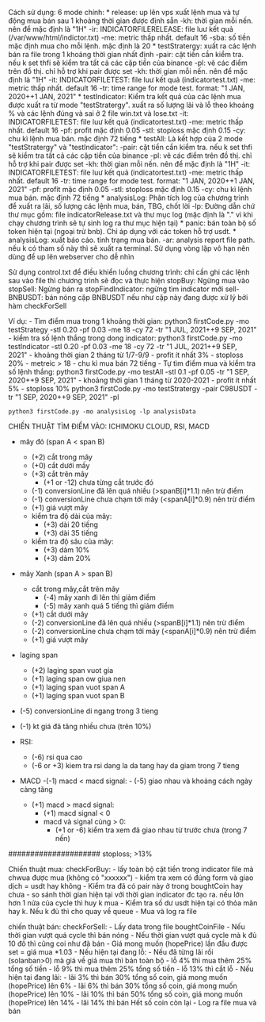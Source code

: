 Cách sử dụng:
6 mode  chính:
	* release: up lên vps xuất lệnh mua và tự động mua bán sau 1 khoảng thời gian được định sẵn
		-kh: thời gian mỗi nến. nên để mặc định là "1H"
		-ir: INDICATORFILERELEASE: file luư kết quả (/var/www/html/indictor.txt)
		-me: metric thấp nhất. default 16
		-sba: số tiền mặc định mua cho mỗi lệnh. mặc định là 20
	* testStratergy: xuất ra các lệnh bán ra file trong 1 khoảng thời gian nhất định
		-pair: cặt tiền cần kiểm tra. nếu k set thfi sẽ kiểm tra tất cả các cặp tiền của binance
			-pl: vẽ các điểm trên đồ thị. chỉ hỗ trợ khi pair được set
		-kh: thời gian mỗi nến. nên để mặc định là "1H"
		-it: INDICATORFILETEST: file luư kết quả (indicatortest.txt)
		-me: metric thấp nhất. default 16
		-tr: time range for mode test. format: "1 JAN, 2020++1 JAN, 2021"
	* testIndicator: Kiểm tra kết quả của các lệnh mua được xuất ra từ mode "testStratergy". xuất ra số lượng lãi và lỗ theo khoảng % và các lệnh đúng và sai ở 2 file win.txt và lose.txt
		-it: INDICATORFILETEST: file luư kết quả (indicatortest.txt)
		-me: metric thấp nhất. default 16
		-pf: profit mặc định 0.05
		-stl: stoploss mặc định 0.15
		-cy: chu kì lệnh mua bán. mặc định 72 tiếng
	* testAll: Là kết hợp của 2 mode "testStratergy" và "testIndicator":
		-pair: cặt tiền cần kiểm tra. nếu k set thfi sẽ kiểm tra tất cả các cặp tiền của binance
			-pl: vẽ các điểm trên đồ thị. chỉ hỗ trợ khi pair được set
		-kh: thời gian mỗi nến. nên để mặc định là "1H"
		-it: INDICATORFILETEST: file luư kết quả (indicatortest.txt)
		-me: metric thấp nhất. default 16
		-tr: time range for mode test. format: "1 JAN, 2020++1 JAN, 2021"
		-pf: profit mặc định 0.05
		-stl: stoploss mặc định 0.15
		-cy: chu kì lệnh mua bán. mặc định 72 tiếng
	* analysisLog: Phân tích log của chương trình để xuất ra lãi, số lượng các lệnh mua, bán, TBG, chốt lời
		-lp: Đường dẫn chứ thư mục gồm: file indicatorRelease.txt và thư mục log (mặc định là "." vì khi chạy chương trình sẽ tự sinh log ra thư mục hiện tại)
	* panic: bán toàn bộ số token hiện tại (ngoại trừ bnb). Chỉ áp dụng với các token hỗ trợ usdt.
	* analysisLog: xuất báo cáo. tình trạng mua bán.
		-ar: analysis report file path. nếu k có tham số này thì sẽ xuất ra terminal. Sử dụng vòng lặp vô hạn nên dùng để up lên webserver cho dễ nhìn

Sử dụng control.txt để điều khiển luồng chương trình: chỉ cần ghi các lệnh sau vào file thì chương trình sẽ đọc và thực hiện
	stopBuy:  Ngừng mua vào
	stopSell: Ngừng bán ra
	stopFindIndicator: ngừng tìm indicator mới
	sell-BNBUSDT: bán nóng cặp BNBUSDT nếu như cặp này đang được xử lý bởi hàm checkForSell



Ví dụ:
	- Tìm điểm mua trong 1 khoảng thời gian:
		python3 firstCode.py -mo testStrategy -stl 0.20 -pf 0.03 -me 18 -cy 72  -tr  "1 JUL, 2021++9 SEP, 2021"
	- kiểm tra số lệnh thắng trong dong indicator:
		python3 firstCode.py -mo testIndicator -stl 0.20 -pf 0.03 -me 18 -cy 72  -tr  "1 JUL, 2021++9 SEP, 2021"
			- khoảng thời gian 2 tháng từ 1/7-9/9
			- profit ít nhất 3%
			- stoploss 20%
			- metreic > 18
			- chu kì mua bán 72 tiếng
	- Tự tìm điểm mua và kiểm tra số lệnh thắng:
		python3 firstCode.py -mo testAll -stl 0.1 -pf 0.05 -tr  "1 SEP, 2020++9 SEP, 2021"
			- khoảng thời gian 1 tháng từ 2020-2021
			- profit ít nhất 5%
			- stoploss 10%
	python3 firstCode.py -mo testStratergy -pair C98USDT -tr "1 SEP, 2020++9 SEP, 2021" -pl

	python3 firstCode.py -mo analysisLog -lp analysisData



CHIẾN THUẬT TÌM ĐIỂM VÀO: ICHIMOKU CLOUD, RSI, MACD
- mây đỏ (span A < span B)
	- (+2) cắt trong mây
	- (+0) cắt dưới mấy
	- (+3) cắt trên mây
		- (+1 or -12) chưa từng cắt trước đó
	- (-1) conversionLine đã lên quá nhiều (>spanB[i]*1.1) nên trừ điểm
	- (-1) conversionLine chưa chạm tới mây (<spanA[i]*0.9) nên trừ điểm
	- (+1) giá vượt mây
	- kiểm tra độ dài của mây:
		- (+3) dài 20 tiếng
		- (+3) dài 35 tiếng
	- kiểm tra độ sâu của mây:
		- (+3) dảm 10%
		- (+3) dảm 20%

- mây Xanh (span A > span B)
	- cắt trong mây,cắt trên mây
		- (-4) mây xanh đi lên thì giảm điểm
		- (-5) mây xanh  quá 5 tiếng thì giảm điểm
	- (+1) cắt dưới mây
	- (-2) conversionLine đã lên quá nhiều (>spanB[i]*1.1) nên trừ điểm
	- (-2) conversionLine chưa chạm tới mây (<spanA[i]*0.9) nên trừ điểm
	- (+1) giá vượt mây

- laging span
	- (+2) laging span vuot gia
	- (+1) laging span ow giua nen
	- (+1) laging span vuot span A
	- (+1) laging span vuot span B
- (-5) conversionLine di ngang trong 3 tieng
- (-1) kt giá đã tăng nhiều chưa (trên 10%)

- RSI:
	- (-6) rsi qua cao
	- (-6 or +3) kiem tra rsi dang la da tang hay da giam trong 7 tieng
- MACD
	-(-1) macd < macd signal:
		- (-5) giao nhau và khoảng cách ngày càng tăng
	- (+1) macd > macd signal:
		- (+1) macd signal < 0
		- macd và signal cùng > 0:
			- (+1 or -6) kiểm tra xem đã giao nhau từ trước chưa (trong 7 nến)




#####################
stoploss;
	>13%

Chiến thuật mua:
	checkForBuy:
		- lấy toàn bộ cặt tiền trong indicator file mà chwua được mua (không có "xxxxxx")
			- kiểm tra xem có đúng form và giao dịch = usdt hay không
			- Kiểm tra đã có pair này ở trong boughtCoin hay chưa
			- so sánh thời gian hiện tại với thời gian indicator đc tạo ra. nếu lớn hơn 1 nửa của cycle thì huy k mua
			- Kiểm tra số dư usdt hiện tại có thỏa mãn hay k. Nếu k đủ thì cho quay về queue
				- Mua và log ra file

chiến thuật bán:
	checkForSell:
		- Lấy data trong file boughtCoinFile
			- Nếu thời gian vượt quá cycle thì bán nóng
			- Nếu thời gian vượt quá cycle mà k đủ 10 đô thì cũng coi như đã bán
			- Giá mong muốn (hopePrice) lần đầu được set = giá mua *1.03
			- Nếu hiện tại đang lỗ:
				- Nếu đã từng lãi rồi (solanban>0) mà giá về giá mua thì bán toàn bộ
				- lỗ 4% thì mua thêm 25% tổng số tiền
				- lỗ 9% thì mua thêm 25% tổng số tiền
				- lỗ 13% thì cắt lỗ
			- Nếu hiện tại đang lãi:
				- lãi 3% thì bán 30% tổng số coin, giá mong muốn (hopePrice) lên 6%
				- lãi 6% thì bán 30% tổng số coin, giá mong muốn (hopePrice) lên 10%
				- lãi 10% thì bán 50% tổng số coin, giá mong muốn (hopePrice) lên 14%
				- lãi 14% thì bán Hết số coin còn lại
			- Log ra file mua và bán